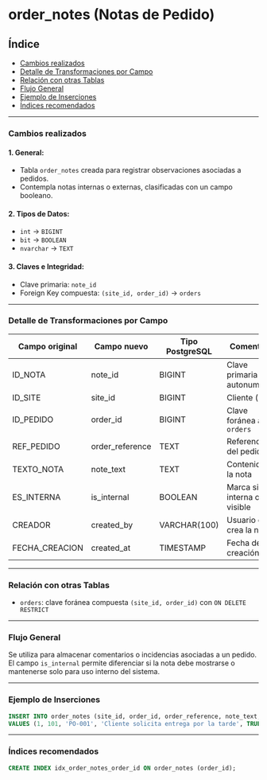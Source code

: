# order_notes (Notas de Pedido)

## Índice

* [Cambios realizados](#cambios-realizados)
* [Detalle de Transformaciones por Campo](#detalle-de-transformaciones-por-campo)
* [Relación con otras Tablas](#relación-con-otras-tablas)
* [Flujo General](#flujo-general)
* [Ejemplo de Inserciones](#ejemplo-de-inserciones)
* [Índices recomendados](#índices-recomendados)

---

### Cambios realizados

#### 1. General:

* Tabla `order_notes` creada para registrar observaciones asociadas a pedidos.
* Contempla notas internas o externas, clasificadas con un campo booleano.

#### 2. Tipos de Datos:

* `int` → `BIGINT`
* `bit` → `BOOLEAN`
* `nvarchar` → `TEXT`

#### 3. Claves e Integridad:

* Clave primaria: `note_id`
* Foreign Key compuesta: `(site_id, order_id)` → `orders`

---

### Detalle de Transformaciones por Campo

| Campo original  | Campo nuevo      | Tipo PostgreSQL | Comentario                    |
| --------------- | ---------------- | --------------- | ----------------------------- |
| ID_NOTA         | note_id          | BIGINT          | Clave primaria autonumérica   |
| ID_SITE         | site_id          | BIGINT          | Cliente (sitio)               |
| ID_PEDIDO       | order_id         | BIGINT          | Clave foránea a `orders`      |
| REF_PEDIDO      | order_reference  | TEXT            | Referencia del pedido         |
| TEXTO_NOTA      | note_text        | TEXT            | Contenido de la nota          |
| ES_INTERNA      | is_internal      | BOOLEAN         | Marca si es interna o visible |
| CREADOR         | created_by       | VARCHAR(100)    | Usuario que crea la nota      |
| FECHA_CREACION  | created_at       | TIMESTAMP       | Fecha de creación             |

---

### Relación con otras Tablas

* `orders`: clave foránea compuesta `(site_id, order_id)` con `ON DELETE RESTRICT`

---

### Flujo General

Se utiliza para almacenar comentarios o incidencias asociadas a un pedido. El campo `is_internal` permite diferenciar si la nota debe mostrarse o mantenerse solo para uso interno del sistema.

---

### Ejemplo de Inserciones

```sql
INSERT INTO order_notes (site_id, order_id, order_reference, note_text, is_internal, created_by)
VALUES (1, 101, 'PO-001', 'Cliente solicita entrega por la tarde', TRUE, 'admin');
```

---

### Índices recomendados

```sql
CREATE INDEX idx_order_notes_order_id ON order_notes (order_id);
```
